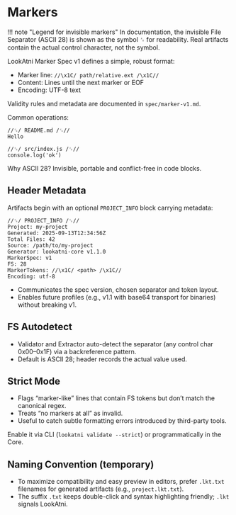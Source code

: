 # Markers

!!! note "Legend for invisible markers"
    In documentation, the invisible File Separator (ASCII 28) is shown as the symbol ␜ for readability. Real artifacts contain the actual control character, not the symbol.

LookAtni Marker Spec v1 defines a simple, robust format:

- Marker line: `//\x1C/ path/relative.ext /\x1C//`
- Content: Lines until the next marker or EOF
- Encoding: UTF-8 text

Validity rules and metadata are documented in `spec/marker-v1.md`.

Common operations:

```text
//␜/ README.md /␜//
Hello

//␜/ src/index.js /␜//
console.log('ok')
```

Why ASCII 28? Invisible, portable and conflict-free in code blocks.

## Header Metadata

Artifacts begin with an optional `PROJECT_INFO` block carrying metadata:

```text
//␜/ PROJECT_INFO /␜//
Project: my-project
Generated: 2025-09-13T12:34:56Z
Total Files: 42
Source: /path/to/my-project
Generator: lookatni-core v1.1.0
MarkerSpec: v1
FS: 28
MarkerTokens: //\x1C/ <path> /\x1C//
Encoding: utf-8
```

- Communicates the spec version, chosen separator and token layout.
- Enables future profiles (e.g., v1.1 with base64 transport for binaries) without breaking v1.

## FS Autodetect

- Validator and Extractor auto-detect the separator (any control char 0x00–0x1F) via a backreference pattern.
- Default is ASCII 28; header records the actual value used.

## Strict Mode

- Flags “marker-like” lines that contain FS tokens but don’t match the canonical regex.
- Treats “no markers at all” as invalid.
- Useful to catch subtle formatting errors introduced by third-party tools.

Enable it via CLI (`lookatni validate --strict`) or programmatically in the Core.

## Naming Convention (temporary)

- To maximize compatibility and easy preview in editors, prefer `.lkt.txt` filenames for generated artifacts (e.g., `project.lkt.txt`).
- The suffix `.txt` keeps double-click and syntax highlighting friendly; `.lkt` signals LookAtni.
